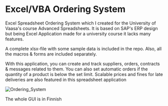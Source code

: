 # Excel/VBA Ordering System

Excel Spreadsheet Ordering System which I created for the University of Vaasa's course Advanced Spreadsheets. It is based on SAP's ERP design but being Excel Application made for a university course it lacks many features.

A complete xlsx-file with some sample data is included in the repo. Also, all the macros & forms are included separately. 

With this application, you can create and track suppliers, orders, contracts & messages related to them. You can also set automatic orders if the quantity of a product is below the set limit. Scalable prices and fines for late deliveries are also featured in this spreadsheet application


![Ordering_System](https://user-images.githubusercontent.com/72817588/196785392-ab68246d-eb31-47e0-8aca-f83419dfa603.jpg)

The whole GUI is in Finnish
